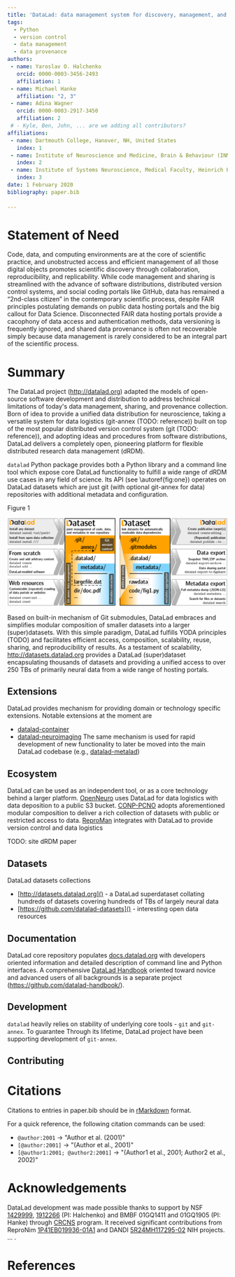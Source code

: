 ```yaml
---
title: 'DataLad: data management system for discovery, management, and publication of digital objects of science'
tags:
  - Python
  - version control
  - data management
  - data provenance
authors:
 - name: Yaroslav O. Halchenko
   orcid: 0000-0003-3456-2493
   affiliation: 1
 - name: Michael Hanke
   affiliation: "2, 3"
 - name: Adina Wagner
   orcid: 0000-0003-2917-3450
   affiliation: 2
 # - Kyle, Ben, John, ... are we adding all contributors?
affiliations:
 - name: Dartmouth College, Hanover, NH, United States
   index: 1
 - name: Institute of Neuroscience and Medicine, Brain & Behaviour (INM-7), Research Centre Jülich, Jülich, Germany
   index: 2
 - name: Institute of Systems Neuroscience, Medical Faculty, Heinrich Heine University Düsseldorf, Düsseldorf, Germany
   index: 3
date: 1 February 2020
bibliography: paper.bib

---
```


# Statement of Need

Code, data, and computing environments are at the core of scientific practice, and unobstructed access and efficient management of all those digital objects promotes scientific discovery through collaboration, reproducibility, and replicability. 
While code management and sharing is streamlined with the advance of software distributions, distributed version control systems, and social coding portals like GitHub, data has remained a “2nd-class citizen” in the contemporary scientific process, despite FAIR principles postulating demands on public data hosting portals and the big callout for Data Science.
Disconnected FAIR data hosting portals provide a cacophony of data access and authentication methods, data versioning is frequently ignored, and shared data provenance is often not recoverable simply because data management is rarely considered to be an integral part of the scientific process.

# Summary

The DataLad project (http://datalad.org) adapted the models of open-source software development and distribution to address technical limitations of today's data management, sharing, and provenance collection.
Born of idea to provide a unified data distribution for neuroscience, taking a versatile system for data logistics (git-annex (TODO: reference)) built on top of the most popular distributed version control system (git (TODO: reference)), and adopting ideas and procedures from software distributions, DataLad delivers a completely open, pioneering platform for flexible distributed research data management (dRDM).

`datalad` Python package provides both a Python library and a command line tool which expose core DataLad functionality to fulfill a wide range of dRDM use cases in any field of science.
Its API (see \autoref{fig:one}) operates on DataLad datasets which are just git (with optional git-annex for data) repositories with additional metadata and configuration.
 
Figure 1

![DataLad: overview of available commands for various parts of the data management process \label{fig:one}](figures/datalad_process.png)

Based on built-in mechanism of Git submodules, DataLad embraces and simplifies modular composition of smaller datasets into a larger (super)datasets.
With this simple paradigm, DataLad fulfills YODA principles (TODO) and facilitates efficient access, composition, scalability, reuse, sharing, and reproducibility of results.
As a testament of scalability, http://datasets.datalad.org provides a DataLad (super)dataset encapsulating thousands of datasets and providing a unified access to over 250 TBs of primarily neural data from a wide range of hosting portals. 

## Extensions

DataLad provides mechanism for providing domain or technology specific extensions.
Notable extensions at the moment are
- [datalad-container](https://github.com/datalad/datalad-container)
- [datalad-neuroimaging](https://github.com/datalad/datalad-neuroimaging)
The same mechanism is used for rapid development of new functionality to later be moved into the main DataLad codebase 
(e.g., [datalad-metalad](https://github.com/datalad/datalad-metalad/))

## Ecosystem

DataLad can be used as an independent tool, or as a core technology behind a larger platform.
[OpenNeuro](http://openneuro.org) uses DataLad for data logistics with data deposition to a public S3 bucket.
[CONP-PCNO](https://github.com/CONP-PCNO/) adopts aforementioned modular composition to deliver a rich collection of datasets with public or restricted access to data.
[ReproMan](http://reproman.repronim.org) integrates with DataLad to provide version control and data logistics 

TODO: site dRDM paper

## Datasets

DataLad datasets collections
- [http://datasets.datalad.org]() - a DataLad superdataset collating hundreds of datasets covering hundreds of TBs of largely neural data
- [https://github.com/datalad-datasets]() - interesting open data resources

## Documentation

DataLad core repository populates [docs.datalad.org](http://docs.datalad.org/en/latest/) with developers oriented information and detailed description of command line and Python interfaces. 
A comprehensive [DataLad Handbook](http://handbook.datalad.org) oriented toward novice and advanced users of all backgrounds is a separate project (https://github.com/datalad-handbook/).

## Development

`datalad` heavily relies on stability of underlying core tools - `git` and `git-annex`.
To guarantee 
Through its lifetime, DataLad project have been supporting development of `git-annex`.  

## Contributing


# Citations

Citations to entries in paper.bib should be in
[rMarkdown](http://rmarkdown.rstudio.com/authoring_bibliographies_and_citations.html)
format.

For a quick reference, the following citation commands can be used:
- `@author:2001`  ->  "Author et al. (2001)"
- `[@author:2001]` -> "(Author et al., 2001)"
- `[@author1:2001; @author2:2001]` -> "(Author1 et al., 2001; Author2 et al., 2002)"

# Acknowledgements

DataLad development was made possible thanks to support by 
NSF [1429999](http://www.nsf.gov/awardsearch/showAward?AWD_ID=1429999), 
[1912266](http://www.nsf.gov/awardsearch/showAward?AWD_ID=1912266) 
(PI: Halchenko) and BMBF 01GQ1411 and 01GQ1905 (PI: Hanke) 
through [CRCNS](https://www.nsf.gov/funding/pgm_summ.jsp?pims_id=5147) program.
It received significant contributions from ReproNim [1P41EB019936-01A1](https://projectreporter.nih.gov/project_info_details.cfm?aid=8999833&map=y) and DANDI [5R24MH117295-02](https://projectreporter.nih.gov/project_info_description.cfm?aid=9981835&icde=53349087) NIH projects. ... .



# References
